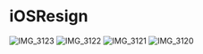 # iOSResign
![IMG_3123](https://github.com/user-attachments/assets/cce43f11-6eba-4a28-9c0c-2b68a6c8a18a)
![IMG_3122](https://github.com/user-attachments/assets/4679fd09-4673-4536-a803-1b0b534b48c9)
![IMG_3121](https://github.com/user-attachments/assets/797e4d6d-587c-462c-8927-b508f63dec20)
![IMG_3120](https://github.com/user-attachments/assets/d672974f-9497-4cb1-85c0-b903bde67ab5)
